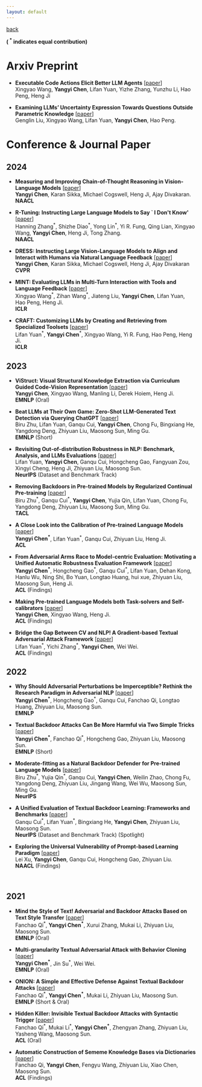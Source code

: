 ```yaml
---
layout: default
---
```




[back](./)

**(  <sup>\*</sup>  indicates equal contribution)**


# Arxiv Preprint
- **Executable Code Actions Elicit Better LLM Agents** [[paper](https://arxiv.org/abs/2402.01030)] <br/> Xingyao Wang, **Yangyi Chen**, Lifan Yuan, Yizhe Zhang, Yunzhu Li, Hao Peng, Heng Ji <br/>

- **Examining LLMs’ Uncertainty Expression Towards Questions Outside Parametric Knowledge** [[paper](https://arxiv.org/abs/2311.09731)] <br/> Genglin Liu, Xingyao Wang, Lifan Yuan, **Yangyi Chen**, Hao Peng. <br/>




# Conference & Journal Paper
## 2024
- **Measuring and Improving Chain-of-Thought Reasoning in Vision-Language Models** [[paper](https://arxiv.org/abs/2309.04461)] <br/> **Yangyi Chen**, Karan Sikka, Michael Cogswell, Heng Ji, Ajay Divakaran. <br/> **NAACL**

- **R-Tuning: Instructing Large Language Models to Say ` I Don't Know'** [[paper](https://arxiv.org/abs/2311.09677)] <br/> Hanning Zhang<sup>\*</sup>, Shizhe Diao<sup>\*</sup>, Yong Lin<sup>\*</sup>, Yi R. Fung, Qing Lian, Xingyao Wang, **Yangyi Chen**, Heng Ji, Tong Zhang. <br/> **NAACL**

- **DRESS: Instructing Large Vision-Language Models to Align and Interact with Humans via Natural Language Feedback** [[paper](http://arxiv.org/abs/2311.10081)] <br/> **Yangyi Chen**, Karan Sikka, Michael Cogswell, Heng Ji, Ajay Divakaran <br/> **CVPR**

- **MINT: Evaluating LLMs in Multi-Turn Interaction with Tools and Language Feedback** [[paper](https://arxiv.org/abs/2309.10691)] <br/> Xingyao Wang<sup>\*</sup>, Zihan Wang<sup>\*</sup>, Jiateng Liu, **Yangyi Chen**, Lifan Yuan, Hao Peng, Heng Ji. <br/> **ICLR**

- **CRAFT: Customizing LLMs by Creating and Retrieving from Specialized Toolsets** [[paper](https://arxiv.org/abs/2309.17428)] <br/> Lifan Yuan<sup>\*</sup>, **Yangyi Chen**<sup>\*</sup>, Xingyao Wang, Yi R. Fung, Hao Peng, Heng Ji. <br/> **ICLR**


## 2023 
- **ViStruct: Visual Structural Knowledge Extraction via Curriculum Guided Code-Vision Representation** [[paper](https://arxiv.org/abs/2311.13258)] <br/> **Yangyi Chen**, Xingyao Wang, Manling Li, Derek Hoiem, Heng Ji. <br/> **EMNLP** (Oral)

- **Beat LLMs at Their Own Game: Zero-Shot LLM-Generated Text Detection via Querying ChatGPT** [[paper](https://aclanthology.org/2023.emnlp-main.463.pdf)] <br/> Biru Zhu, Lifan Yuan, Ganqu Cui, **Yangyi Chen**, Chong Fu, Bingxiang He, Yangdong Deng, Zhiyuan Liu, Maosong Sun, Ming Gu. <br/> **EMNLP** (Short)

- **Revisiting Out-of-distribution Robustness in NLP: Benchmark, Analysis, and LLMs Evaluations** [[paper](http://arxiv.org/abs/2306.04618)]  <br/> Lifan Yuan, **Yangyi Chen**, Ganqu Cui, Hongcheng Gao, Fangyuan Zou, Xingyi Cheng, Heng Ji, Zhiyuan Liu, Maosong Sun. <br/> **NeurIPS** (Dataset and Benchmark Track)

- **Removing Backdoors in Pre-trained Models by Regularized Continual Pre-training** [[paper](https://direct.mit.edu/tacl/article/doi/10.1162/tacl_a_00622/118798/Removing-Backdoors-in-Pre-trained-Models-by)] <br/> Biru Zhu<sup>\*</sup>, Ganqu Cui<sup>\*</sup>, **Yangyi Chen**, Yujia Qin, Lifan Yuan, Chong Fu, Yangdong Deng, Zhiyuan Liu, Maosong Sun, Ming Gu. <br/> **TACL** 

- **A Close Look into the Calibration of Pre-trained Language Models** [[paper](https://arxiv.org/abs/2211.00151)] <br/> **Yangyi Chen<sup>\*</sup>**, Lifan Yuan<sup>\*</sup>, Ganqu Cui, Zhiyuan Liu, Heng Ji. <br/> **ACL** 

- **From Adversarial Arms Race to Model-centric Evaluation: Motivating a Unified Automatic Robustness Evaluation Framework** [[paper](https://arxiv.org/abs/2305.18503)] <br/> **Yangyi Chen<sup>\*</sup>**, Hongcheng Gao<sup>\*</sup>, Ganqu Cui<sup>\*</sup>, Lifan Yuan, Dehan Kong, Hanlu Wu, Ning Shi, Bo Yuan, Longtao Huang, hui xue, Zhiyuan Liu, Maosong Sun, Heng Ji. <br/> **ACL** (Findings)

- **Making Pre-trained Language Models both Task-solvers and Self-calibrators** [[paper](https://arxiv.org/abs/2307.11316)]  <br/> **Yangyi Chen**, Xingyao Wang, Heng Ji. <br/> **ACL** (Findings)

- **Bridge the Gap Between CV and NLP! A Gradient-based Textual Adversarial Attack Framework** [[paper](https://arxiv.org/abs/2110.15317)] <br/> Lifan Yuan<sup>\*</sup>, Yichi Zhang<sup>\*</sup>, **Yangyi Chen**, Wei Wei. <br/> **ACL** (Findings) 



## 2022
- **Why Should Adversarial Perturbations be Imperceptible? Rethink the Research Paradigm in Adversarial NLP** [[paper](https://arxiv.org/abs/2210.10683)] <br/> **Yangyi Chen<sup>\*</sup>**, Hongcheng Gao<sup>\*</sup>, Ganqu Cui, Fanchao Qi, Longtao Huang, Zhiyuan Liu, Maosong Sun.  <br/> **EMNLP**

- **Textual Backdoor Attacks Can Be More Harmful via Two Simple Tricks** [[paper](https://arxiv.org/abs/2110.08247)] <br/> **Yangyi Chen<sup>\*</sup>**, Fanchao Qi<sup>\*</sup>, Hongcheng Gao, Zhiyuan Liu, Maosong Sun.  <br/> **EMNLP** (Short)

- **Moderate-fitting as a Natural Backdoor Defender for Pre-trained Language Models** [[paper](https://openreview.net/pdf?id=C7cv9fh8m-b)] <br/> Biru Zhu<sup>\*</sup>, Yujia Qin<sup>\*</sup>, Ganqu Cui, **Yangyi Chen**, Weilin Zhao, Chong Fu, Yangdong Deng, Zhiyuan Liu, Jingang Wang, Wei Wu, Maosong Sun, Ming Gu.  <br/> **NeurIPS** 

- **A Unified Evaluation of Textual Backdoor Learning: Frameworks and Benchmarks** [[paper](https://arxiv.org/abs/2206.08514)] <br/> Ganqu Cui<sup>\*</sup>, Lifan Yuan<sup>\*</sup>, Bingxiang He, **Yangyi Chen**, Zhiyuan Liu, Maosong Sun.  <br/> **NeurIPS** (Dataset and Benchmark Track) (Spotlight)

- **Exploring the Universal Vulnerability of Prompt-based Learning Paradigm** [[paper](https://arxiv.org/abs/2204.05239)] <br/> Lei Xu, **Yangyi Chen**, Ganqu Cui, Hongcheng Gao, Zhiyuan Liu. <br/> **NAACL** (Findings) 
<br/>

## 2021
- **Mind the Style of Text! Adversarial and Backdoor Attacks Based on Text Style Transfer**  [[paper](https://arxiv.org/abs/2110.07139)] <br/> Fanchao Qi<sup>\*</sup>, **Yangyi Chen<sup>\*</sup>**, Xurui Zhang, Mukai Li, Zhiyuan Liu, Maosong Sun. <br/> **EMNLP** (Oral)

- **Multi-granularity Textual Adversarial Attack with Behavior Cloning** [[paper](https://arxiv.org/abs/2109.04367)] <br/> **Yangyi Chen<sup>\*</sup>**, Jin Su<sup>\*</sup>, Wei Wei. <br/> **EMNLP** (Oral)

- **ONION: A Simple and Effective Defense Against Textual Backdoor Attacks** [[paper](https://arxiv.org/abs/2011.10369)] <br/> Fanchao Qi<sup>\*</sup>, **Yangyi Chen<sup>\*</sup>**, Mukai Li, Zhiyuan Liu, Maosong Sun.  <br/>  **EMNLP** (Short & Oral) 


- **Hidden Killer: Invisible Textual Backdoor Attacks with Syntactic Trigger** [[paper](https://arxiv.org/abs/2105.12400)] <br/>  Fanchao Qi<sup>\*</sup>, Mukai Li<sup>\*</sup>, **Yangyi Chen<sup>\*</sup>**, Zhengyan Zhang, Zhiyuan Liu, Yasheng Wang, Maosong Sun.  <br/>  **ACL** (Oral)


- **Automatic Construction of Sememe Knowledge Bases via Dictionaries** [[paper](https://arxiv.org/abs/2105.12585)] <br/> Fanchao Qi, **Yangyi Chen**, Fengyu Wang, Zhiyuan Liu, Xiao Chen, Maosong Sun.  <br/> **ACL** (Findings) 


